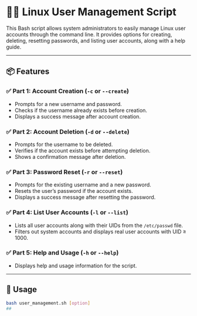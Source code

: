 # 🧑‍💻 Linux User Management Script

This Bash script allows system administrators to easily manage Linux user accounts through the command line. It provides options for creating, deleting, resetting passwords, and listing user accounts, along with a help guide.

---

## 📦 Features

### ✅ Part 1: Account Creation (`-c` or `--create`)
- Prompts for a new username and password.
- Checks if the username already exists before creation.
- Displays a success message after account creation.

### ✅ Part 2: Account Deletion (`-d` or `--delete`)
- Prompts for the username to be deleted.
- Verifies if the account exists before attempting deletion.
- Shows a confirmation message after deletion.

### ✅ Part 3: Password Reset (`-r` or `--reset`)
- Prompts for the existing username and a new password.
- Resets the user’s password if the account exists.
- Displays a success message after resetting the password.

### ✅ Part 4: List User Accounts (`-l` or `--list`)
- Lists all user accounts along with their UIDs from the `/etc/passwd` file.
- Filters out system accounts and displays real user accounts with UID ≥ 1000.

### ✅ Part 5: Help and Usage (`-h` or `--help`)
- Displays help and usage information for the script.

---

## 🔧 Usage

```bash
bash user_management.sh [option]
##